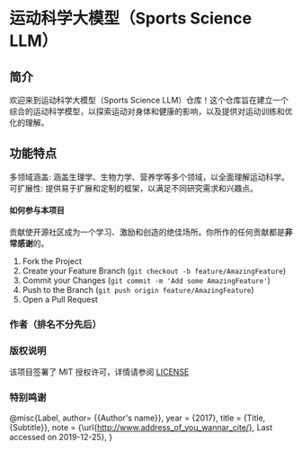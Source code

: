 
# 运动科学大模型（Sports Science LLM）

## 简介
欢迎来到运动科学大模型（Sports Science LLM）仓库！这个仓库旨在建立一个综合的运动科学模型，以探索运动对身体和健康的影响，以及提供对运动训练和优化的理解。

## 功能特点
多领域涵盖: 涵盖生理学、生物力学、营养学等多个领域，以全面理解运动科学。
可扩展性: 提供易于扩展和定制的框架，以满足不同研究需求和兴趣点。

#### 如何参与本项目

贡献使开源社区成为一个学习、激励和创造的绝佳场所。你所作的任何贡献都是**非常感谢**的。

1. Fork the Project
2. Create your Feature Branch (`git checkout -b feature/AmazingFeature`)
3. Commit your Changes (`git commit -m 'Add some AmazingFeature'`)
4. Push to the Branch (`git push origin feature/AmazingFeature`)
5. Open a Pull Request


### 作者（排名不分先后）


### 版权说明

该项目签署了 MIT 授权许可，详情请参阅 [LICENSE](https://github.com/OpenSourcePioneers/Sports-Science-LLM/blob/main/LICENSE)

### 特别鸣谢

@misc{Label,
    author= {{Author's name}},
    year  = {2017},
    title = {Title, {Subtitle}},
    note  = {\url{http://www.address_of_you_wannar_cite/}, 
             Last accessed on 2019-12-25},
}

